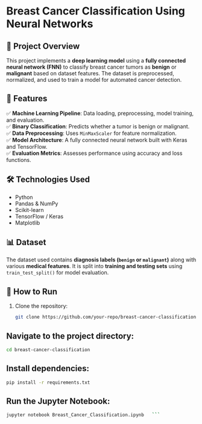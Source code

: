# **Breast Cancer Classification Using Neural Networks**

## **📌 Project Overview**
This project implements a **deep learning model** using a **fully connected neural network (FNN)** to classify breast cancer tumors as **benign** or **malignant** based on dataset features. The dataset is preprocessed, normalized, and used to train a model for automated cancer detection.

## **🚀 Features**
✅ **Machine Learning Pipeline**: Data loading, preprocessing, model training, and evaluation.  
✅ **Binary Classification**: Predicts whether a tumor is benign or malignant.  
✅ **Data Preprocessing**: Uses `MinMaxScaler` for feature normalization.  
✅ **Model Architecture**: A fully connected neural network built with Keras and TensorFlow.  
✅ **Evaluation Metrics**: Assesses performance using accuracy and loss functions.  

## **🛠️ Technologies Used**
- Python  
- Pandas & NumPy  
- Scikit-learn  
- TensorFlow / Keras  
- Matplotlib  

## **📊 Dataset**
The dataset used contains **diagnosis labels (`benign` or `malignant`)** along with various **medical features**. It is split into **training and testing sets** using `train_test_split()` for model evaluation.

## **🔧 How to Run**
1. Clone the repository:  
   ```bash
   git clone https://github.com/your-repo/breast-cancer-classification.git
   ```
## Navigate to the project directory:
   ```bash
   cd breast-cancer-classification
   ```
## Install dependencies:
   ```bash
   pip install -r requirements.txt
   ```
## Run the Jupyter Notebook:
   ```bash
  jupyter notebook Breast_Cancer_Classification.ipynb   ```

